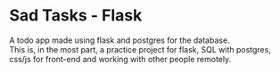 # Sad Tasks - Flask

A todo app made using flask and postgres for the database.  
This is, in the most part, a practice project for flask, SQL with postgres, css/js for front-end and working with other people remotely.